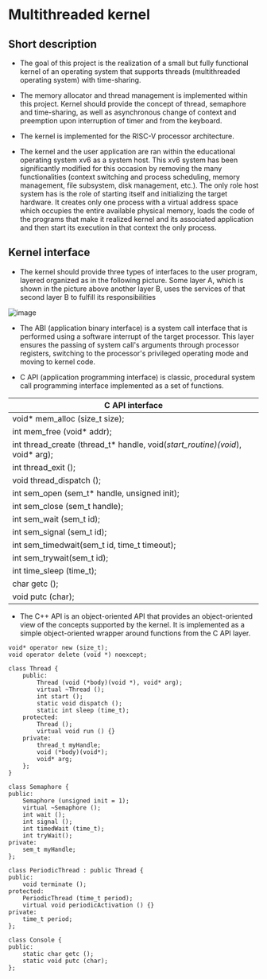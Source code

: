 # Multithreaded kernel

## Short description

- The goal of this project is the realization of a small but fully functional kernel of an operating system that supports threads (multithreaded operating system) with time-sharing.

- The memory allocator and thread management is implemented within this project. Kernel should provide the concept of thread, semaphore and time-sharing, as well as asynchronous change of context and preemption upon interruption of timer and from the keyboard.

- The kernel is implemented for the RISC-V processor architecture.

- The kernel and the user application are ran within the educational operating system xv6 as a system host. This xv6 system has been significantly modified for this occasion by removing the many functionalities (context switching and process scheduling, memory management, file subsystem, disk management, etc.). The only role host system has is the role of starting itself and initializing the target hardware. It creates only one process with a virtual address space which occupies the entire available physical memory, loads the code of the programs that make it realized kernel and its associated application and then start its execution in that context the only process.

## Kernel interface

- The kernel should provide three types of interfaces to the user program, layered organized as in the following picture. Some layer A, which is shown in the picture above another layer B, uses the services of that second layer B to fulfill its responsibilities

![image](https://github.com/ZdravDim/Multithreaded-kernel/assets/72796409/42e612bc-5c02-43bc-872d-9297d6f3eae8)


- The ABI (application binary interface) is a system call interface that is performed using a software interrupt of the target processor. This layer ensures the passing of system call's arguments through processor registers, switching to the processor's privileged operating mode and moving to kernel code.

- C API (application programming interface) is classic, procedural system call programming interface implemented as a set of functions.

| C API interface |
| ----------------------------------------------------------------------------- |
| void* mem_alloc (size_t size); |
| int mem_free (void* addr);                                                    |
| int thread_create (thread_t* handle, void(*start_routine)(void*), void* arg); |
| int thread_exit ();                                                           |
| void thread_dispatch ();                                                      |
| int sem_open (sem_t* handle, unsigned init);                                  |
| int sem_close (sem_t handle);                                                 |
| int sem_wait (sem_t id);                                                      |
| int sem_signal (sem_t id);                                                    |
| int sem_timedwait(sem_t id, time_t timeout);                                  |
| int sem_trywait(sem_t id);                                                    |
| int time_sleep (time_t);                                                      |
| char getc ();                                                                 |
| void putc (char);                                                             |

- The C++ API is an object-oriented API that provides an object-oriented view of the concepts supported by the kernel. It is implemented as a simple object-oriented wrapper around functions from the C API layer.

```
void* operator new (size_t);
void operator delete (void *) noexcept;
```
```
class Thread {
    public:
        Thread (void (*body)(void *), void* arg);
        virtual ~Thread ();
        int start ();
        static void dispatch ();
        static int sleep (time_t);
    protected:
        Thread ();
        virtual void run () {}
    private:
        thread_t myHandle;
        void (*body)(void*);
        void* arg;
    };
}
```
```
class Semaphore {
public:
    Semaphore (unsigned init = 1);
    virtual ~Semaphore ();
    int wait ();
    int signal ();
    int timedWait (time_t);
    int tryWait();
private:
    sem_t myHandle;
};
```
```
class PeriodicThread : public Thread {
public:
    void terminate ();
protected:
    PeriodicThread (time_t period);
    virtual void periodicActivation () {}
private:
    time_t period;
};
```
```
class Console {
public:
    static char getc ();
    static void putc (char);
};
```
